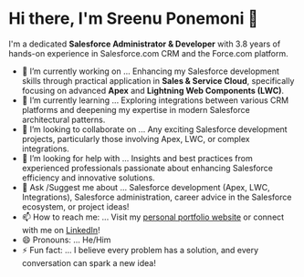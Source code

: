 # Hi there, I'm Sreenu Ponemoni 👋
I'm a dedicated **Salesforce Administrator & Developer** with 3.8 years of hands-on experience in Salesforce.com CRM and the Force.com platform.

- 🔭 I’m currently working on ... Enhancing my Salesforce development skills through practical application in **Sales & Service Cloud**, specifically focusing on advanced **Apex** and **Lightning Web Components (LWC)**.
- 🌱 I’m currently learning ... Exploring integrations between various CRM platforms and deepening my expertise in modern Salesforce architectural patterns.
- 👯 I’m looking to collaborate on ... Any exciting Salesforce development projects, particularly those involving Apex, LWC, or complex integrations.
- 🤔 I’m looking for help with ... Insights and best practices from experienced professionals passionate about enhancing Salesforce efficiency and innovative solutions.
- 💬 Ask /Suggest me about ... Salesforce development (Apex, LWC, Integrations), Salesforce administration, career advice in the Salesforce ecosystem, or project ideas!
- 📫 How to reach me: ... Visit my [personal portfolio website](https://sreeponemonisalesforceweb.netlify.app/) or connect with me on [LinkedIn](https://www.linkedin.com/in/sreenuponemoni/)!
- 😄 Pronouns: ... He/Him
- ⚡ Fun fact: ... I believe every problem has a solution, and every conversation can spark a new idea!
